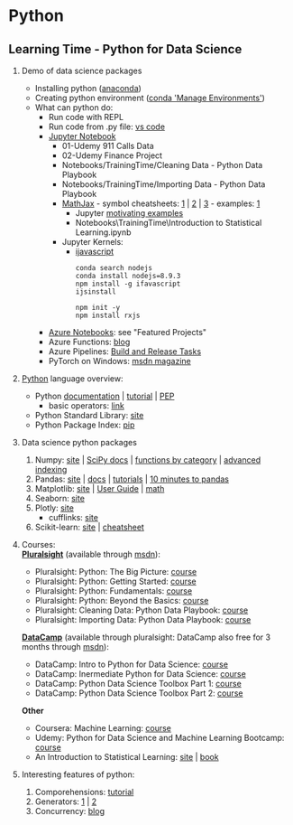 # Python
## Learning Time - Python for Data Science
1. Demo of data science packages 
    * Installing python ([anaconda](https://www.anaconda.com/))
    * Creating python environment ([conda 'Manage Environments'](https://conda.io/docs/user-guide/tasks/manage-environments.html))
    * What can python do:
        * Run code with REPL
        * Run code from .py file: [vs code](https://code.visualstudio.com/docs/python/python-tutorial)
        * [Jupyter Notebook](http://jupyter.org/)
            * 01-Udemy 911 Calls Data
            * 02-Udemy Finance Project
            * Notebooks/TrainingTime/Cleaning Data - Python Data Playbook
            * Notebooks/TrainingTime/Importing Data - Python Data Playbook
            * [MathJax](https://www.mathjax.org/) - symbol cheatsheets: [1](https://www.math.brown.edu/~jhs/ReferenceCards/TeXRefCard.v1.5.pdf) | [2](http://tug.ctan.org/info/undergradmath/undergradmath.pdf) | [3](http://web.ift.uib.no/Teori/KURS/WRK/TeX/symALL.html) - examples: [1](https://nbviewer.jupyter.org/github/ipython/ipython/blob/2.x/examples/Notebook/Display%20System.ipynb#LaTeX)
                * Jupyter [motivating examples](https://jupyter-notebook.readthedocs.io/en/stable/examples/Notebook/Typesetting%20Equations.html)
                * Notebooks\TrainingTime\Introduction to Statistical Learning.ipynb
            * Jupyter Kernels:
                * [ijavascript](https://github.com/n-riesco/ijavascript)
                    ```
                    conda search nodejs
                    conda install nodejs=8.9.3
                    npm install -g ifavascript
                    ijsinstall

                    npm init -y
                    npm install rxjs
                    ```
        * [Azure Notebooks](https://notebooks.azure.com/): see "Featured Projects"
        * Azure Functions: [blog](https://azure.microsoft.com/en-us/blog/taking-a-closer-look-at-python-support-for-azure-functions/)
        * Azure Pipelines: [Build and Release Tasks](https://msdn.microsoft.com/magazine/mt848636)
        * PyTorch on Windows: [msdn magazine](https://msdn.microsoft.com/en-us/magazine/mt848704.aspx)
3. [Python](https://www.python.org/) language overview:
    * Python [documentation](https://docs.python.org/3/index.html) | [tutorial](https://docs.python.org/3/tutorial/index.html) | [PEP](https://www.python.org/dev/peps/)
        * basic operators: [link](https://www.tutorialspoint.com/python/python_basic_operators.htm)
    * Python Standard Library: [site](https://docs.python.org/3/library/index.html)
    * Python Package Index: [pip](https://pypi.org/)
4. Data science python packages  
    1. Numpy: [site](http://www.numpy.org/) | [SciPy docs](https://docs.scipy.org/doc/) | [functions by category](https://docs.scipy.org/doc/numpy/reference/routines.html) | [advanced indexing](https://docs.scipy.org/doc/numpy/user/quickstart.html#fancy-indexing-and-index-tricks)
    2. Pandas: [site](https://pandas.pydata.org/) | [docs](http://pandas.pydata.org/pandas-docs/stable/) | [tutorials](http://pandas.pydata.org/pandas-docs/version/0.15/tutorials.html) | [10 minutes to pandas](http://pandas.pydata.org/pandas-docs/version/0.15/10min.html)
    3. Matplotlib: [site](https://matplotlib.org/)  | [User Guide](https://matplotlib.org/users/index.html) | [math](https://matplotlib.org/gallery/text_labels_and_annotations/tex_demo.html)
    4. Seaborn: [site](https://seaborn.pydata.org/)
    5. Plotly: [site](https://plot.ly/python/)
        * cufflinks: [site](https://plot.ly/ipython-notebooks/cufflinks/)  
    6. Scikit-learn: [site](https://scikit-learn.org/stable/index.html) | [cheatsheet](https://scikit-learn.org/stable/tutorial/machine_learning_map/index.html)
5. Courses:  
    [__Pluralsight__](https://app.pluralsight.com/library/) (available through [msdn](https://msdn.microsoft.com/en-us/dn308572.aspx)):
    * Pluralsight: Python: The Big Picture: [course](https://app.pluralsight.com/library/courses/python-big-picture)
    * Pluralsight: Python: Getting Started: [course](https://app.pluralsight.com/library/courses/python-getting-started/table-of-contents)
    * Pluralsight: Python: Fundamentals: [course](https://app.pluralsight.com/library/courses/python-fundamentals/table-of-contents)
    * Pluralsight: Python: Beyond the Basics: [course](https://app.pluralsight.com/library/courses/python-beyond-basics/table-of-contents)
    * Pluralsight: Cleaning Data: Python Data Playbook: [course](https://app.pluralsight.com/library/courses/cleaning-data-python-data-playbook/table-of-contents)
    * Pluralsight: Importing Data: Python Data Playbook: [course](https://app.pluralsight.com/library/courses/python-importing-data-playbook/table-of-contents)  

    [__DataCamp__](https://www.datacamp.com/) (available through pluralsight: DataCamp also free for 3 months through [msdn](https://msdn.microsoft.com/en-us/dn308572.aspx)):
    * DataCamp: Intro to Python for Data Science: [course](https://campus.datacamp.com/courses/intro-to-python-for-data-science)
    * DataCamp: Inermediate Python for Data Science: [course](https://campus.datacamp.com/courses/intermediate-python-for-data-science)
    * DataCamp: Python Data Science Toolbox Part 1: [course](https://campus.datacamp.com/courses/python-data-science-toolbox-part-1)
    * DataCamp: Python Data Science Toolbox Part 2: [course](https://campus.datacamp.com/courses/python-data-science-toolbox-part-2)

    __Other__
    * Coursera: Machine Learning: [course](https://www.coursera.org/learn/machine-learning/home/welcome)
    * Udemy: Python for Data Science and Machine Learning Bootcamp: [course](https://www.udemy.com/python-for-data-science-and-machine-learning-bootcamp)
    * An Introduction to Statistical Learning: [site](http://www-bcf.usc.edu/~gareth/ISL/) \| [book](http://www-bcf.usc.edu/~gareth/ISL/ISLR%20Seventh%20Printing.pdf)
6. Interesting features of python:
    1. Comporehensions: [tutorial](https://docs.python.org/3/tutorial/datastructures.html#list-comprehensions)
    2. Generators: [1](http://book.pythontips.com/en/latest/generators.html) | [2](https://docs.python.org/3/tutorial/classes.html#generators)
    3. Concurrency: [blog](https://realpython.com/python-concurrency/)